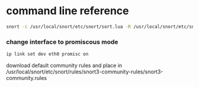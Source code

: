 # command line reference
```bash
snort -c /usr/local/snort/etc/snort/sort.lua -R /usr/local/snort/etc/snort/<rules file> -i <interface> -A alert_fast -s 65535  -k none
```
### change interface to promiscous mode
```bash
ip link set dev eth0 promisc on
```
download default community rules and place in
/usr/local/snort/etc/snort/rules/snort3-community-rules/snort3-community.rules
